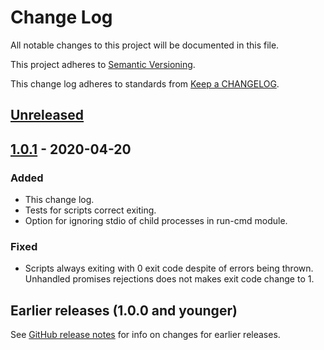 # Change Log

All notable changes to this project will be documented in this file.

This project adheres to [Semantic Versioning](https://semver.org).

This change log adheres to standards from [Keep a CHANGELOG](https://keepachangelog.com).

## [Unreleased]

## [1.0.1] - 2020-04-20

### Added
- This change log.
- Tests for scripts correct exiting.
- Option for ignoring stdio of child processes in run-cmd module.

### Fixed
- Scripts always exiting with 0 exit code despite of errors being thrown.
Unhandled promises rejections does not makes exit code change to 1.

## Earlier releases (1.0.0 and younger)
See [GitHub release notes](https://github.com/codistica/husky-hooks-handlers/releases?after=v1.0.1)
for info on changes for earlier releases.

[Unreleased]: https://github.com/codistica/husky-hooks-handlers/compare/v1.0.1...HEAD
[1.0.1]: https://github.com/codistica/husky-hooks-handlers/compare/v1.0.0...v1.0.1

